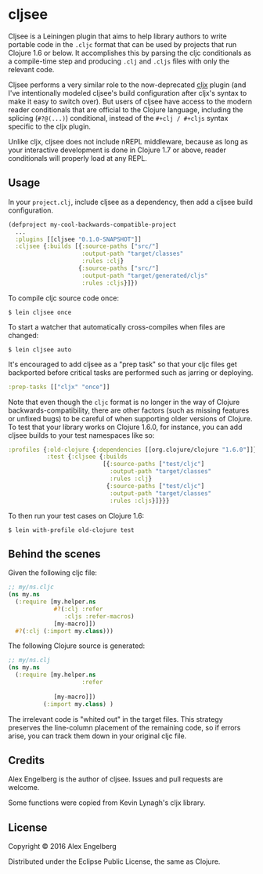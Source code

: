 # cljsee

Cljsee is a Leiningen plugin that aims to help library authors to write portable code in the `.cljc` format that can be used by projects that run Clojure 1.6 or below. It accomplishes this by parsing the cljc conditionals as a compile-time step and producing `.clj` and `.cljs` files with only the relevant code.

Cljsee performs a very similar role to the now-deprecated [cljx](https://github.com/lynaghk/cljx) plugin (and I've intentionally modeled cljsee's build configuration after cljx's syntax to make it easy to switch over). But users of cljsee have access to the modern reader conditionals that are official to the Clojure language, including the splicing (`#?@(...)`) conditional, instead of the `#+clj / #+cljs` syntax specific to the cljx plugin. 

Unlike cljx, cljsee does not include nREPL middleware, because as long as your interactive development is done in Clojure 1.7 or above, reader conditionals will properly load at any REPL.

## Usage

In your `project.clj`, include cljsee as a dependency, then add a cljsee build configuration.

```clojure
(defproject my-cool-backwards-compatible-project
  ...
  :plugins [[cljsee "0.1.0-SNAPSHOT"]]
  :cljsee {:builds [{:source-paths ["src/"]
                     :output-path "target/classes"
                     :rules :clj}
                    {:source-paths ["src/"]
                     :output-path "target/generated/cljs"
                     :rules :cljs}]})
```

To compile cljc source code once:
```
$ lein cljsee once
```

To start a watcher that automatically cross-compiles when files are changed:
```
$ lein cljsee auto
```

It's encouraged to add cljsee as a "prep task" so that your cljc files get backported before critical tasks are performed such as jarring or deploying.

```clojure
:prep-tasks [["cljx" "once"]]
```

Note that even though the `cljc` format is no longer in the way of Clojure backwards-compatibility, there are other factors (such as missing features or unfixed bugs) to be careful of when supporting older versions of Clojure. To test that your library works on Clojure 1.6.0, for instance, you can add cljsee builds to your test namespaces like so:

```clojure
:profiles {:old-clojure {:dependencies [[org.clojure/clojure "1.6.0"]]}
           :test {:cljsee {:builds
                           [{:source-paths ["test/cljc"]
                             :output-path "target/classes"
                             :rules :clj}
                            {:source-paths ["test/cljc"]
                             :output-path "target/classes"
                             :rules :cljs}]}}}
```

To then run your test cases on Clojure 1.6:

```
$ lein with-profile old-clojure test
```

## Behind the scenes

Given the following cljc file:
```clojure
;; my/ns.cljc
(ns my.ns
  (:require [my.helper.ns
             #?(:clj :refer
                :cljs :refer-macros)
             [my-macro]])
  #?(:clj (:import my.class)))
```
The following Clojure source is generated:
```clojure
;; my/ns.clj
(ns my.ns
  (:require [my.helper.ns
                     :refer
                                   
             [my-macro]])
          (:import my.class) )
```
The irrelevant code is "whited out" in the target files. This strategy preserves
the line-column placement of the remaining code, so if errors arise, you can track them down in
your original cljc file.

## Credits

Alex Engelberg is the author of cljsee. Issues and pull requests are welcome.

Some functions were copied from Kevin Lynagh's cljx library.

## License

Copyright © 2016 Alex Engelberg

Distributed under the Eclipse Public License, the same as Clojure.
